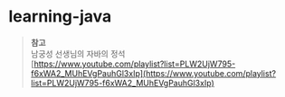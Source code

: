 # learning-java

> **참고** <br/>
남궁성 선생님의 자바의 정석 <br/>
[https://www.youtube.com/playlist?list=PLW2UjW795-f6xWA2_MUhEVgPauhGl3xIp](https://www.youtube.com/playlist?list=PLW2UjW795-f6xWA2_MUhEVgPauhGl3xIp)
>

